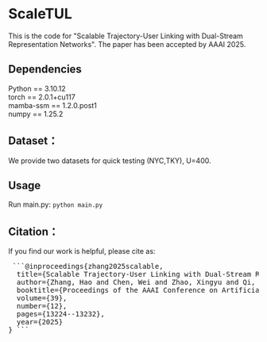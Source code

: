 # ScaleTUL
This is the code for "Scalable Trajectory-User Linking with Dual-Stream Representation Networks". The paper has been accepted by AAAI 2025.

## Dependencies
Python == 3.10.12   
torch == 2.0.1+cu117   
mamba-ssm == 1.2.0.post1   
numpy == 1.25.2   
## Dataset：
We provide two datasets for quick testing (NYC,TKY), U=400.
## Usage
Run main.py:
  `python main.py`
## Citation：
If you find our work is helpful, please cite as:
<pre> ```@inproceedings{zhang2025scalable,
  title={Scalable Trajectory-User Linking with Dual-Stream Representation Networks},
  author={Zhang, Hao and Chen, Wei and Zhao, Xingyu and Qi, Jianpeng and Jiang, Guiyuan and Yu, Yanwei},
  booktitle={Proceedings of the AAAI Conference on Artificial Intelligence},
  volume={39},
  number={12},
  pages={13224--13232},
  year={2025}
} ``` </pre>
